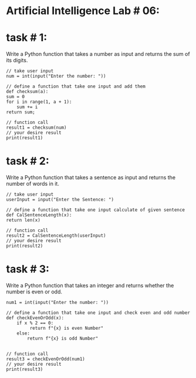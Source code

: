# Artificial Intelligence Lab # 06:
# task # 1:
Write a Python function that takes a number as input and returns the sum of its digits.

    // take user input
    num = int(input("Enter the number: "))

    // define a function that take one input and add them
    def checksum(a):
    sum = 0
    for i in range(1, a + 1):
        sum += i
    return sum;

    // function call
    result1 = checksum(num)
    // your desire result
    print(result1)
    
# task # 2:
Write a Python function that takes a sentence as input and returns the number of words in it.

    // take user input
    userInput = input("Enter the Sentence: ")

    // define a function that take one input calculate of given sentence
    def CalSentenceLength(x):
    return len(x)

    // function call
    result2 = CalSentenceLength(userInput)
    // your desire result
    print(result2)

    
# task # 3:
Write a Python function that takes an integer and returns whether the number is even or odd.

    num1 = int(input("Enter the number: "))

    // define a function that take one input and check even and odd number
    def checkEvenOrOdd(x):
        if x % 2 == 0:
             return f"{x} is even Number"
        else:
            return f"{x} is odd Number"


    // function call
    result3 = checkEvenOrOdd(num1)
    // your desire result
    print(result3)


    